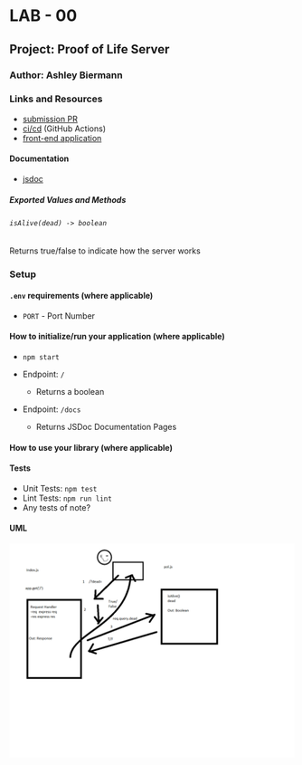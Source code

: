 # LAB - 00

## Project: Proof of Life Server

### Author: Ashley Biermann

### Links and Resources

- [submission PR](https://github.com/401-advanced-javascript-ashley-biermann/lab-00/pull/1)
- [ci/cd](http://xyz.com) (GitHub Actions)
- [front-end application](https://biermann-lab-00.herokuapp.com/)

#### Documentation

- [jsdoc](https://biermann-lab-00.herokuapp.com/docs/)

##### Exported Values and Methods

###### `isAlive(dead) -> boolean`

Returns true/false to indicate how the server works

### Setup

#### `.env` requirements (where applicable)

- `PORT` - Port Number

#### How to initialize/run your application (where applicable)

- `npm start`

- Endpoint: `/`
  - Returns a boolean
- Endpoint:  `/docs`
  - Returns JSDoc Documentation Pages

#### How to use your library (where applicable)

#### Tests

- Unit Tests: `npm test`
- Lint Tests: `npm run lint`
- Any tests of note?

#### UML

![UML Diagram](lab00.png)
